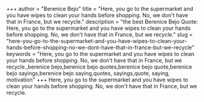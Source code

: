 +++
author = "Berenice Bejo"
title = "Here, you go to the supermarket and you have wipes to clean your hands before shopping. No, we don't have that in France, but we recycle."
description = "the best Berenice Bejo Quote: Here, you go to the supermarket and you have wipes to clean your hands before shopping. No, we don't have that in France, but we recycle."
slug = "here-you-go-to-the-supermarket-and-you-have-wipes-to-clean-your-hands-before-shopping-no-we-dont-have-that-in-france-but-we-recycle"
keywords = "Here, you go to the supermarket and you have wipes to clean your hands before shopping. No, we don't have that in France, but we recycle.,berenice bejo,berenice bejo quotes,berenice bejo quote,berenice bejo sayings,berenice bejo saying,quotes, sayings,quote, saying, motivation"
+++
Here, you go to the supermarket and you have wipes to clean your hands before shopping. No, we don't have that in France, but we recycle.
